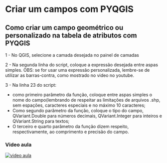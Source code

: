 # Criar um campos com PYQGIS
## Como criar um campo geométrico ou personalizado na tabela de atributos com PYQGIS


1 - No QGIS, selecione a camada desejada no painel de camadas

2 - Na segunda linha do script, coloque a expressão desejada entre aspas simples.
OBS: se for usar uma expressão personalizada, lembre-se de utilizar as barras-contra, como mostrado no video no youtube.

3 - Na linha 23 do script: 
- como primeiro parâmetro da função, coloque entre aspas simples o nome do campo(lembrando de respeitar as limitações de arquivos .shp, sem espações, caracteres especiais e no máximo 10 caracteres;
- Como segundo parâmetro da função, coloque o tipo do campo, QVariant.Double para números decimais, QVariant.Integer para inteiros e QVariant.String para textos;
- O terceiro e quarto parâmetro da função dizem respeito, respectivamente, ao comprimento e precisão do campo.

### Video aula
[![video aula](https://img.youtube.com/vi/WEckVvWdqVg/maxresdefault.jpg)](https://youtu.be/WEckVvWdqVg)
